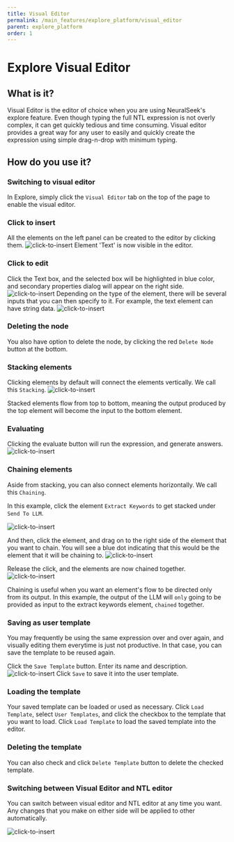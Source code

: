 ```yaml
---
title: Visual Editor
permalink: /main_features/explore_platform/visual_editor
parent: explore_platform
order: 1
---
```


# Explore Visual Editor

## What is it?

Visual Editor is the editor of choice when you are using NeuralSeek's explore feature. Even though typing the full NTL expression is not overly complex, it can get quickly tedious and time consuming. Visual editor provides a great way for any user to easily and quickly create the expression using simple drag-n-drop with minimum typing.

## How do you use it?

### Switching to visual editor
In Explore, simply click the `Visual Editor` tab on the top of the page to enable the visual editor.

### Click to insert
All the elements on the left panel can be created to the editor by clicking them.
![click-to-insert](images/visual_editor_1.png)
Element 'Text' is now visible in the editor.

### Click to edit
Click the Text box, and the selected box will be highlighted in blue color, and secondary properties dialog will appear on the right side.
![click-to-insert](images/visual_editor_2.png)
Depending on the type of the element, there will be several inputs that you can then specify to it. For example, the text element can have string data.
![click-to-insert](images/visual_editor_3.png)

### Deleting the node
You also have option to delete the node, by clicking the red `Delete Node` button at the bottom.

### Stacking elements
Clicking elements by default will connect the elements vertically. We call this `Stacking`.
![click-to-insert](images/visual_editor_4.png)

Stacked elements flow from top to bottom, meaning the output produced by the top element will become the input to the bottom element.

### Evaluating
Clicking the evaluate button will run the expression, and generate answers.
![click-to-insert](images/visual_editor_5.png)

### Chaining elements
Aside from stacking, you can also connect elements horizontally. We call this `Chaining`.

In this example, click the element `Extract Keywords` to get stacked under `Send To LLM`.

![click-to-insert](images/visual_editor_6.png)

And then, click the element, and drag on to the right side of the element that you want to chain. You will see a blue dot indicating that this would be the element that it will be chaining to.
![click-to-insert](images/visual_editor_7.png)

Release the click, and the elements are now chained together.
![click-to-insert](images/visual_editor_8.png)

Chaining is useful when you want an element's flow to be directed only from its output. In this example, the output of the LLM will `only` going to be provided as input to the extract keywords element, `chained` together.

### Saving as user template
You may frequently be using the same expression over and over again, and visually editing them everytime is just not productive. In that case, you can save the template to be reused again.

Click the `Save Template` button. Enter its name and description.
![click-to-insert](images/visual_editor_9.png)
Click `Save` to save it into the user template.

### Loading the template
Your saved template can be loaded or used as necessary. Click `Load Template`, select `User Templates`, and click the checkbox to the template that you want to load. Click `Load Template` to load the saved template into the editor.

### Deleting the template
You can also check and click `Delete Template` button to delete the checked template.

### Switching between Visual Editor and NTL editor
You can switch between visual editor and NTL editor at any time you want. Any changes that you make on either side will be applied to other automatically.

![click-to-insert](images/visual_editor_10.png)